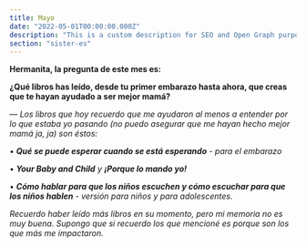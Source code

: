 ```yaml
---
title: Mayo
date: "2022-05-01T00:00:00.000Z"
description: "This is a custom description for SEO and Open Graph purposes, rather than the default generated excerpt. Simply add a description field to the frontmatter."
section: "sister-es"
---
```


**Hermanita, la pregunta de este mes es:**

**¿Qué libros has leído, desde tu primer embarazo hasta ahora, que creas que te hayan ayudado a ser mejor mamá?**

— *Los libros que hoy recuerdo que me ayudaron al menos a entender por lo que estaba yo pasando (no puedo asegurar que me hayan hecho mejor mamá ja, ja) son éstos:*

• ***Qué se puede esperar cuando se está esperando*** *- para el embarazo*

• ***Your Baby and Child*** *y* ***¡Porque lo mando yo!***

• ***Cómo hablar para que los niños escuchen y cómo escuchar para que los niños hablen*** *- versión para niños y para adolescentes.*

*Recuerdo haber leído más libros en su momento, pero mi memoria no es muy buena. Supongo que si recuerdo los que mencioné es porque son los que más me impactaron.*

